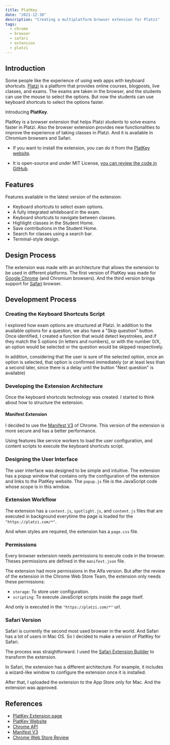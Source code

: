 ```yaml
---
title: PlatKey
date: "2021-12-30"
description: "Creating a multiplatform browser extension for Platzi"
tags:
  - chrome
  - browser
  - safari
  - extension
  - platzi
---
```


## Introduction

Some people like the experience of using web apps with keyboard shortcuts. <a href="https://platzi.com/" target="_blank">Platzi</a> is a platform that provides online courses, blogposts, live classes, and exams. The exams are taken in the browser, and the students can use the mouse to select the options. But now the students can use keyboard shortcuts to select the options faster.

Introducing **PlatKey**.

PlatKey is a browser extension that helps Platzi students to solve exams faster in Platzi. Also the browser extension provides new functionalities to improve the experience of taking classes in Platzi. And it is available in Chromium browsers and Safari.

- If you want to install the extension, you can do it from the <a href="https://platkey.dev/" target="_blank">PlatKey website</a>.

- It is open-source and under MIT License, <a href="https://github.com/360macky/platkey" target="_blank">you can review the code in GitHub</a>.

## Features

Features available in the latest version of the extension:

- Keyboard shortcuts to select exam options.
- A fully integrated whiteboard in the exam.
- Keyboard shortcuts to navigate between classes.
- Highlight classes in the Student Home.
- Save contributions in the Student Home.
- Search for classes using a search bar.
- Terminal-style design.

## Design Process

The extension was made with an architecture that allows the extension to be used in different platforms. The first version of PlatKey was made for <a href="https://www.google.com/chrome/" target="_blank">Google Chrome</a> (and Chromium browsers). And the third version brings support for <a href="https://www.apple.com/safari/" target="_blank">Safari</a> browser.

## Development Process

### Creating the Keyboard Shortcuts Script

I explored how exam options are structured at Platzi. In addition to the available options for a question, we also have a "Skip question" button. Once identified, I created a function that would detect keystrokes, and if they match the 5 options (in letters and numbers), or with the number 0/X, an option would be selected or the question would be skipped respectively.

In addition, considering that the user is sure of the selected option, once an option is selected, that option is confirmed immediately (or at least less than a second later, since there is a delay until the button "Next question" is available)

### Developing the Extension Architecture

Once the keyboard shortcuts technology was created. I started to think about how to structure the extension.

#### Manifest Extension

I decided to use the <a href="https://developer.chrome.com/docs/extensions/mv3/intro/">Manifest V3</a> of Chrome. This version of the extension is more secure and has a better performance.

Using features like service workers to load the user configuration, and content scripts to execute the keyboard shortcuts script.

### Designing the User Interface

The user interface was designed to be simple and intuitive. The extension has a popup window that contains only the configuration of the extension and links to the PlatKey website. The `popup.js` file is the JavaScript code whose scope is in this window.

### Extension Workflow

The extension has a `content.js`, `spotlight.js`, and `content.js` files that are executed in background everytime the page is loaded for the `"https://platzi.com/*"`.

And when styles are required, the extension has a `page.css` file.

### Permissions

Every browser extension needs permissions to execute code in the browser. Theses permissions are defined in the `manifest.json` file.

The extension had more permissions in the Alfa version. But after the review of the extension in the Chrome Web Store Team, the extension only needs these permissions:

- `storage`: To store user configuration.
- `scripting`: To execute JavaScript scripts inside the page itself.

And only is executed in the `"https://platzi.com/*"` url.

### Safari Version

Safari is currently the second most used browser in the world. And Safari has a lot of users in Mac OS. So I decided to make a version of PlatKey for Safari.

The process was straightforward. I used the <a href="https://developer.apple.com/documentation/safariservices/safari_web_extensions/converting_a_web_extension_for_safari">Safari Extension Builder</a> to transform the extension.

In Safari, the extension has a different architecture. For example, it includes a wizard-like window to configure the extension once it is installed.

After that, I uploaded the extension to the App Store only for Mac. And the extension was approved.

## References

- <a href="https://chrome.google.com/webstore/detail/PlatKey/bdjedpeffgjikndcihipemgdinpcmpcf?hl=es-419" target="_blank">PlatKey Extension page</a>
- <a href="" target="_blank">PlatKey Website</a>
- <a href="" target="_blank">Chrome API</a>
- <a href="" target="_blank">Manifest V3</a>
- <a href="" target="_blank">Chrome Web Store Review</a>
